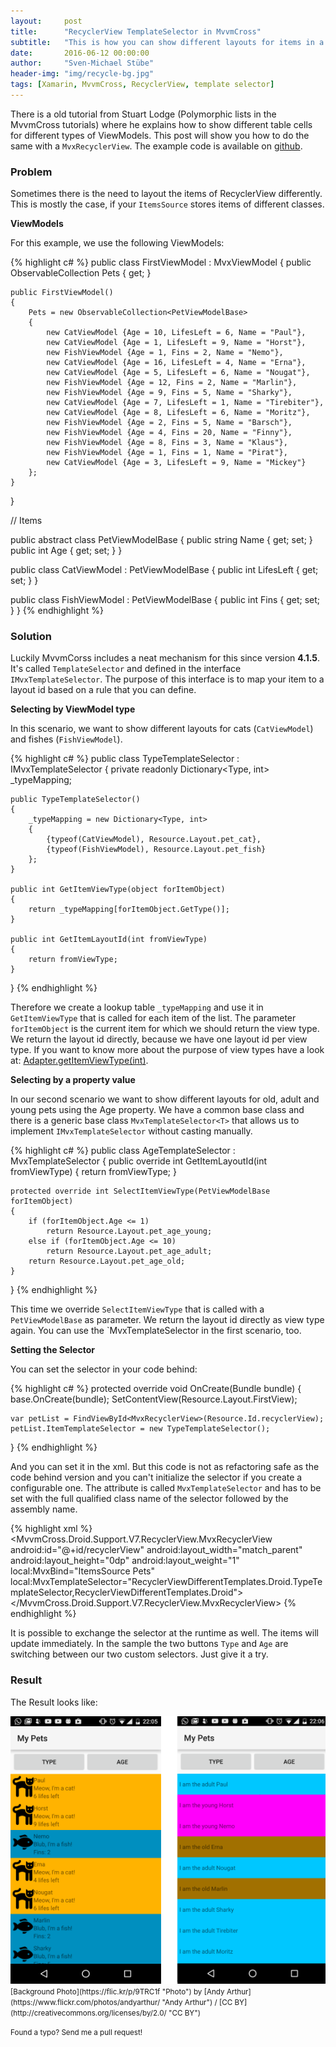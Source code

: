 ```yaml
---
layout:     post
title:      "RecyclerView TemplateSelector in MvvmCross"
subtitle:   "This is how you can show different layouts for items in a RecyclerView"
date:       2016-06-12 00:00:00
author:     "Sven-Michael Stübe"
header-img: "img/recycle-bg.jpg"
tags: [Xamarin, MvvmCross, RecyclerView, template selector]
---
```


There is a old tutorial from Stuart Lodge (Polymorphic lists in the MvvmCross tutorials) where he explains how to show different table cells for different types of ViewModels. This post will show you how to do the same with a `MvxRecyclerView`. The example code is available on <i class="fa fa-github"></i><a href="https://github.com/smstuebe/mvvmcross-examples/tree/master/RecyclerViewDifferentTemplates" target="_blank">github</a>. 

<h3>Problem</h3>

Sometimes there is the need to layout the items of RecyclerView differently. This is mostly the case, if your `ItemsSource` stores items of different classes.

**ViewModels**

For this example, we use the following ViewModels:

{% highlight c# %}
public class FirstViewModel : MvxViewModel
{
    public ObservableCollection<PetViewModelBase> Pets { get; }

    public FirstViewModel()
    {
        Pets = new ObservableCollection<PetViewModelBase>
        {
            new CatViewModel {Age = 10, LifesLeft = 6, Name = "Paul"},
            new CatViewModel {Age = 1, LifesLeft = 9, Name = "Horst"},
            new FishViewModel {Age = 1, Fins = 2, Name = "Nemo"},
            new CatViewModel {Age = 16, LifesLeft = 4, Name = "Erna"},
            new CatViewModel {Age = 5, LifesLeft = 6, Name = "Nougat"},
            new FishViewModel {Age = 12, Fins = 2, Name = "Marlin"},
            new FishViewModel {Age = 9, Fins = 5, Name = "Sharky"},
            new CatViewModel {Age = 7, LifesLeft = 1, Name = "Tirebiter"},
            new CatViewModel {Age = 8, LifesLeft = 6, Name = "Moritz"},
            new FishViewModel {Age = 2, Fins = 5, Name = "Barsch"},
            new FishViewModel {Age = 4, Fins = 20, Name = "Finny"},
            new FishViewModel {Age = 8, Fins = 3, Name = "Klaus"},
            new FishViewModel {Age = 1, Fins = 1, Name = "Pirat"},
            new CatViewModel {Age = 3, LifesLeft = 9, Name = "Mickey"}
        };
    }
}

// Items 

public abstract class PetViewModelBase
{
    public string Name { get; set; }
    public int Age { get; set; }
}

public class CatViewModel : PetViewModelBase
{
    public int LifesLeft { get; set; }
}

public class FishViewModel : PetViewModelBase
{
    public int Fins { get; set; }
}
{% endhighlight %}

<h3>Solution</h3>

Luckily MvvmCorss includes a neat mechanism for this since version **4.1.5**. It's called `TemplateSelector` and defined in the interface `IMvxTemplateSelector`. The purpose of this interface is to map your item to a layout id based on a rule that you can define. 

**Selecting by ViewModel type**

In this scenario, we want to show different layouts for cats (`CatViewModel`) and fishes (`FishViewModel`).

{% highlight c# %}
public class TypeTemplateSelector : IMvxTemplateSelector
{
    private readonly Dictionary<Type, int> _typeMapping;

    public TypeTemplateSelector()
    {
        _typeMapping = new Dictionary<Type, int>
        {
            {typeof(CatViewModel), Resource.Layout.pet_cat},
            {typeof(FishViewModel), Resource.Layout.pet_fish}
        };
    }

    public int GetItemViewType(object forItemObject)
    {
        return _typeMapping[forItemObject.GetType()];
    }

    public int GetItemLayoutId(int fromViewType)
    {
        return fromViewType;
    }
}
{% endhighlight %}

Therefore we create a lookup table `_typeMapping` and use it in `GetItemViewType` that is called for each item of the list. The parameter `forItemObject` is the current item for which we should return the view type. We return the layout id directly, because we have one layout id per view type. If you want to know more about the purpose of view types have a look at: <a href="https://developer.android.com/reference/android/widget/Adapter.html#getItemViewType(int)" target="_blank">Adapter.getItemViewType(int)</a>.

**Selecting by a property value**

In our second scenario we want to show different layouts for old, adult and young pets using the Age property. We have a common base class and there is a generic base class `MvxTemplateSelector<T>` that allows us to implement `IMvxTemplateSelector` without casting manually.

{% highlight c# %}
public class AgeTemplateSelector : MvxTemplateSelector<PetViewModelBase>
{
    public override int GetItemLayoutId(int fromViewType)
    {
        return fromViewType;
    }

    protected override int SelectItemViewType(PetViewModelBase forItemObject)
    {
        if (forItemObject.Age <= 1)
            return Resource.Layout.pet_age_young;
        else if (forItemObject.Age <= 10)
            return Resource.Layout.pet_age_adult;
        return Resource.Layout.pet_age_old;
    }
}
{% endhighlight %}

This time we override `SelectItemViewType` that is called with a `PetViewModelBase` as parameter. We return the layout id directly as view type again. You can use the `MvxTemplateSelector<T> in the first scenario, too.

**Setting the Selector**

You can set the selector in your code behind:

{% highlight c# %}
protected override void OnCreate(Bundle bundle)
{
    base.OnCreate(bundle);
    SetContentView(Resource.Layout.FirstView);
    
    var petList = FindViewById<MvxRecyclerView>(Resource.Id.recyclerView);
    petList.ItemTemplateSelector = new TypeTemplateSelector();
}
{% endhighlight %}

And you can set it in the xml. But this code is not as refactoring safe as the code behind version and you can't initialize the selector if you create a configurable one. The attribute is called `MvxTemplateSelector` and has to be set with the full qualified class name of the selector followed by the assembly name.

{% highlight xml %}
<MvvmCross.Droid.Support.V7.RecyclerView.MvxRecyclerView
    android:id="@+id/recyclerView"
    android:layout_width="match_parent"
    android:layout_height="0dp"
    android:layout_weight="1"
    local:MvxBind="ItemsSource Pets"
    local:MvxTemplateSelector="RecyclerViewDifferentTemplates.Droid.TypeTemplateSelector,RecyclerViewDifferentTemplates.Droid">
</MvvmCross.Droid.Support.V7.RecyclerView.MvxRecyclerView>
{% endhighlight %}

It is possible to exchange the selector at the runtime as well. The items will update immediately. In the sample the two buttons `Type` and `Age` are switching between our two custom selectors. Just give it a try.

<h3>Result</h3>

The Result looks like:

<img src="/img/polyrecyclerresult.png" />

<br>
<small>[Background Photo](https://flic.kr/p/9TRC1f "Photo") by [Andy Arthur](https://www.flickr.com/photos/andyarthur/ "Andy Arthur") / [CC BY](http://creativecommons.org/licenses/by/2.0/ "CC BY")</small>
<br>

<small>Found a typo? Send me a pull request!</small>
